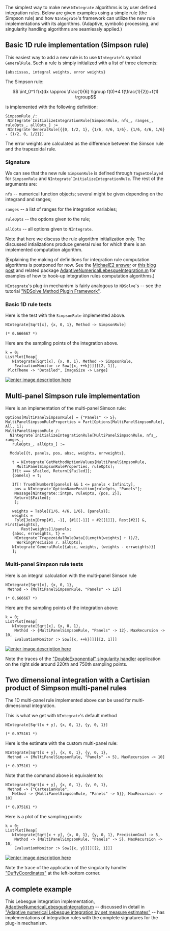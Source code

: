 The simplest way to make new `NIntegrate` algorithms is by user defined integration rules. Below are given examples using a simple rule (the Simpson rule) and how `NIntegrate`'s framework can utilize the new rule implementations with its algorithms. (Adaptive, symbolic processing, and singularity handling algorithms are seamlessly applied.)

## Basic 1D rule implementation (Simpson rule)

This easiest way to add a new rule is to use `NIntegrate`'s symbol `GeneralRule`. Such a rule is simply initialized with a list of three elements:

    {abscissas, integral weights, error weights}

The Simpson rule:

$$ \int_0^1 f(x)dx \approx \frac{1}{6} \lgroup f(0)+4 f(\frac{1}{2})+f(1) \rgroup$$ 

is implemented with the following definition:

    SimpsonRule /: 
     NIntegrate`InitializeIntegrationRule[SimpsonRule, nfs_, ranges_, ruleOpts_, allOpts_] := 
     NIntegrate`GeneralRule[{{0, 1/2, 1}, {1/6, 4/6, 1/6}, {1/6, 4/6, 1/6} - {1/2, 0, 1/2}}]

The error weights are calculated as the difference between the Simson rule and the trapezoidal rule.

### Signature

We can see that the new rule `SimpsonRule` is defined through `TagSetDelayed` for `SimpsonRule` and ```NIntegrate`InitializeIntegrationRule```.  The rest of the arguments are:

`nfs` -- numerical function objects; several might be given depending on the integrand and ranges;

`ranges` -- a list of ranges for the integration variables;

`ruleOpts` -- the options given to the rule;

`allOpts` -- all options given to `NIntegrate`.

Note that here we discuss the rule algorithm initialization only. The discussed intializations produce general rules for which there is an implemented computation algorithm. 

(Explaining the making of definitions for integration rule computation algorithms is postponed for now. See the [MichaelE2 answer](http://mathematica.stackexchange.com/a/119390/34008) or [this blog post](https://mathematicaforprediction.wordpress.com/2016/07/01/adaptive-numerical-lebesgue-integration-by-set-measure-estimates/) and related package [AdaptiveNumericalLebesgueIntegration.m](https://github.com/antononcube/MathematicaForPrediction/blob/master/Misc/AdaptiveNumericalLebesgueIntegration.m) for examples of how to hook-up integration rules computation algorithms.)
 
`NIntegrate`'s plug-in mechanism is fairly analogous to `NDSolve`'s -- see the tutorial ["NDSolve Method Plugin Framework"](https://reference.wolfram.com/language/tutorial/NDSolvePlugIns.html).

### Basic 1D rule tests

Here is the test with the `SimpsonRule` implemented above.

    NIntegrate[Sqrt[x], {x, 0, 1}, Method -> SimpsonRule]

    (* 0.666667 *)

Here are the sampling points of the integration above.

    k = 0;
    ListPlot[Reap[
       NIntegrate[Sqrt[x], {x, 0, 1}, Method -> SimpsonRule, 
        EvaluationMonitor :> Sow[{x, ++k}]]][[2, 1]], 
     PlotTheme -> "Detailed", ImageSize -> Large]

[![enter image description here][1]][1]

## Multi-panel Simpson rule implementation

Here is an implementation of the multi-panel Simson rule:

    Options[MultiPanelSimpsonRule] = {"Panels" -> 5};
    MultiPanelSimpsonRuleProperties = Part[Options[MultiPanelSimpsonRule], All, 1];
    MultiPanelSimpsonRule /: 
      NIntegrate`InitializeIntegrationRule[MultiPanelSimpsonRule, nfs_, ranges_, 
       ruleOpts_, allOpts_] :=
      
      Module[{t, panels, pos, absc, weights, errweights},
       
       t = NIntegrate`GetMethodOptionValues[MultiPanelSimpsonRule, 
         MultiPanelSimpsonRuleProperties, ruleOpts];
       If[t === $Failed, Return[$Failed]];
       {panels} = t;
       
       If[! TrueQ[NumberQ[panels] && 1 <= panels < Infinity], 
        pos = NIntegrate`OptionNamePosition[ruleOpts, "Panels"];
        Message[NIntegrate::intpm, ruleOpts, {pos, 2}];
        Return[$Failed];
        ];
       
       weights = Table[{1/6, 4/6, 1/6}, {panels}];
       weights = 
        Fold[Join[Drop[#1, -1], {#1[[-1]] + #2[[1]]}, Rest[#2]] &, First[weights],
           Rest[weights]]/panels;
       {absc, errweights, t} = 
        NIntegrate`TrapezoidalRuleData[(Length[weights] + 1)/2, 
         WorkingPrecision /. allOpts];
       NIntegrate`GeneralRule[{absc, weights, (weights - errweights)}]
       ];

### Multi-panel Simpson rule tests

Here is an integral calculation with the multi-panel Simson rule

    NIntegrate[Sqrt[x], {x, 0, 1}, 
     Method -> {MultiPanelSimpsonRule, "Panels" -> 12}]

    (* 0.666667 *)

Here are the sampling points of the integration above:

    k = 0;
    ListPlot[Reap[
       NIntegrate[Sqrt[x], {x, 0, 1}, 
        Method -> {MultiPanelSimpsonRule, "Panels" -> 12}, MaxRecursion -> 10, 
        EvaluationMonitor :> Sow[{x, ++k}]]][[2, 1]]]

[![enter image description here][2]][2]

Note the traces of the ["DoubleExponential" singularity handler](https://reference.wolfram.com/language/tutorial/NIntegrateIntegrationStrategies.html#122144792) application on the right side around 220th and 750th sampling points.

## Two dimensional integration with a Cartisian product of Simpson multi-panel rules

The 1D multi-panel rule implemented above can be used for multi-dimensional integration.

This is what we get with `NIntegrate`'s default method 

    NIntegrate[Sqrt[x + y], {x, 0, 1}, {y, 0, 1}]
    
    (* 0.975161 *)

Here is the estimate with the custom multi-panel rule:

    NIntegrate[Sqrt[x + y], {x, 0, 1}, {y, 0, 1}, 
     Method -> {MultiPanelSimpsonRule, "Panels" -> 5}, MaxRecursion -> 10]
    
    (* 0.975161 *)

Note that the command above is equivalent to:

    NIntegrate[Sqrt[x + y], {x, 0, 1}, {y, 0, 1}, 
     Method -> {"CartesianRule", 
       Method -> {MultiPanelSimpsonRule, "Panels" -> 5}}, MaxRecursion -> 10]
    
    (* 0.975161 *)

Here is a plot of the sampling points:

    k = 0;
    ListPlot[Reap[
       NIntegrate[Sqrt[x + y], {x, 0, 1}, {y, 0, 1}, PrecisionGoal -> 5, 
        Method -> {MultiPanelSimpsonRule, "Panels" -> 5}, MaxRecursion -> 10, 
        EvaluationMonitor :> Sow[{x, y}]]][[2, 1]]]

[![enter image description here][3]][3]

Note the trace of the application of the singularity handler ["DuffyCoordinates"](https://reference.wolfram.com/language/tutorial/NIntegrateIntegrationStrategies.html#738848244) at the left-bottom corner.

## A complete example

This Lebesgue integration implementation, [AdaptiveNumericalLebesgueIntegration.m](https://github.com/antononcube/MathematicaForPrediction/blob/master/Misc/AdaptiveNumericalLebesgueIntegration.m) -- discussed in detail in ["Adaptive numerical Lebesgue integration by set measure estimates"](https://mathematicaforprediction.wordpress.com/2016/07/01/adaptive-numerical-lebesgue-integration-by-set-measure-estimates/) -- has implementations of integration rules with the complete signatures for the plug-in mechanism.

  [1]: http://i.stack.imgur.com/U8T1u.png
  [2]: http://i.stack.imgur.com/B0XIc.png
  [3]: http://i.stack.imgur.com/R34No.png
